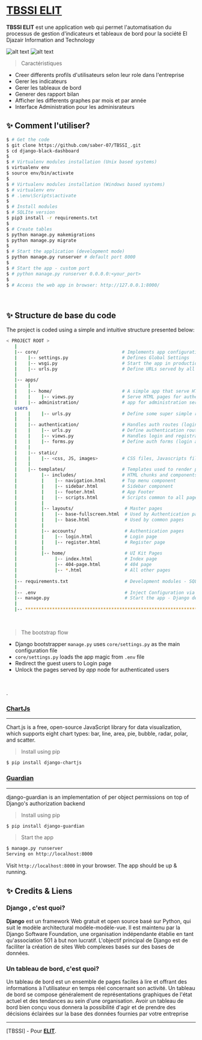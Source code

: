 # [TBSSI ELIT]()

**TBSSI ELIT** est une application web qui permet l'automatisation du processus de gestion d'indicateurs et tableaux de bord pour la société El Djazair Information and Technology  

![alt text](https://www.elit.dz/media/file/119/elit_5bceea7a1e81c7.36345187.png)  ![alt text](https://encrypted-tbn0.gstatic.com/images?q=tbn:ANd9GcSVNzdLgyAf7SIN8UcmrVGH_48FezNVdcSjRyuRa1GS7AMT-ckq5AOkoWquxQQ3yI7_fg&usqp=CAU) 


> Caractéristiques

- Creer differents profils d'utilisateurs selon leur role dans l'entreprise
- Gerer les indicateurs
- Gerer les tableaux de bord
- Generer des rapport bilan
- Afficher les differents graphes par mois et par année
- Interface Administration pour les adminisrateurs





## ✨  Comment l'utiliser?
```bash
$ # Get the code
$ git clone https://github.com/saber-07/TBSSI_.git
$ cd django-black-dashboard
$
$ # Virtualenv modules installation (Unix based systems)
$ virtualenv env
$ source env/bin/activate
$
$ # Virtualenv modules installation (Windows based systems)
$ # virtualenv env
$ # .\env\Scripts\activate
$ 
$ # Install modules
$ # SQLIte version
$ pip3 install -r requirements.txt
$
$ # Create tables
$ python manage.py makemigrations
$ python manage.py migrate
$
$ # Start the application (development mode)
$ python manage.py runserver # default port 8000
$
$ # Start the app - custom port
$ # python manage.py runserver 0.0.0.0:<your_port>
$
$ # Access the web app in browser: http://127.0.0.1:8000/
```

<br />

## ✨  Structure de base du code 

The project is coded using a simple and intuitive structure presented below:

```bash
< PROJECT ROOT >
   |
   |-- core/                               # Implements app configuration
   |    |-- settings.py                    # Defines Global Settings
   |    |-- wsgi.py                        # Start the app in production
   |    |-- urls.py                        # Define URLs served by all apps/nodes
   |
   |-- apps/
   |    |
   |    |-- home/                          # A simple app that serve HTML files
   |    |    |-- views.py                  # Serve HTML pages for authenticated 
   |    |-- administration/                # app for administration service
   users
   |    |    |-- urls.py                   # Define some super simple routes  
   |    |
   |    |-- authentication/                # Handles auth routes (login and register)
   |    |    |-- urls.py                   # Define authentication routes  
   |    |    |-- views.py                  # Handles login and registration  
   |    |    |-- forms.py                  # Define auth forms (login and register) 
   |    |
   |    |-- static/
   |    |    |-- <css, JS, images>         # CSS files, Javascripts files
   |    |
   |    |-- templates/                     # Templates used to render pages
   |         |-- includes/                 # HTML chunks and components
   |         |    |-- navigation.html      # Top menu component
   |         |    |-- sidebar.html         # Sidebar component
   |         |    |-- footer.html          # App Footer
   |         |    |-- scripts.html         # Scripts common to all pages
   |         |
   |         |-- layouts/                   # Master pages
   |         |    |-- base-fullscreen.html  # Used by Authentication pages
   |         |    |-- base.html             # Used by common pages
   |         |
   |         |-- accounts/                  # Authentication pages
   |         |    |-- login.html            # Login page
   |         |    |-- register.html         # Register page
   |         |
   |         |-- home/                      # UI Kit Pages
   |              |-- index.html            # Index page
   |              |-- 404-page.html         # 404 page
   |              |-- *.html                # All other pages
   |
   |-- requirements.txt                     # Development modules - SQLite storage
   |
   |-- .env                                 # Inject Configuration via Environment
   |-- manage.py                            # Start the app - Django default start script
   |
   |-- ************************************************************************
```

<br />

> The bootstrap flow

- Django bootstrapper `manage.py` uses `core/settings.py` as the main configuration file
- `core/settings.py` loads the app magic from `.env` file
- Redirect the guest users to Login page
- Unlock the pages served by *app* node for authenticated users

<br />





.



### [ChartJs](https://www.chartjs.org/)
---

Chart.js is a free, open-source JavaScript library for data visualization, which supports eight chart types: bar, line, area, pie, bubble, radar, polar, and scatter.

> Install using pip

```bash
$ pip install django-chartjs
```


### [Guardian](https://django-guardian.readthedocs.io/)

---

django-guardian is an implementation of per object permissions on top of Django's authorization backend


> Install using pip

```bash
$ pip install django-guardian

```

> Start the app 

```bash
$ manage.py runserver
Serving on http://localhost:8000
```

Visit `http://localhost:8000` in your browser. The app should be up & running.





## ✨ Credits &  Liens 



### Django , c'est quoi?

**Django** est un framework Web gratuit et open source basé sur Python, qui suit le modèle architectural modèle-modèle-vue. Il est maintenu par la Django Software Foundation, une organisation indépendante établie en tant qu'association 501 à but non lucratif. L'objectif principal de Django est de faciliter la création de sites Web complexes basés sur des bases de données.

### Un tableau de bord, c'est quoi?

Un tableau de bord est un ensemble de pages faciles à lire et offrant des informations à l'utilisateur en temps réel concernant son activité. Un tableau de bord se compose généralement de représentations graphiques de l'état actuel et des tendances au sein d'une organisation. Avoir un tableau de bord bien conçu vous donnera la possibilité d'agir et de prendre des décisions éclairées sur la base des données fournies par votre entreprise




---
[TBSSI] - Pour **[ELIT](https://www.elit.dz/)**.
